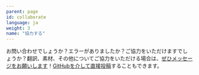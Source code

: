 ```yaml
---
parent: page
id: collaborate
language: ja
weight: 3
name: "協力する"
---
```


お問い合わせでしょうか？エラーがありましたか？ご協力をいただけますでしょうか？翻訳、素材、その他についてご協力をいただける場合は、<a href="/contact/">ぜひメッセージをお願いします</a>！<a href="https://github.com/tmdict/tmdict/tree/main/data">GitHubを介して直接投稿</a>することもできます。
